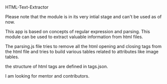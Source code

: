 HTML-Text-Extractor

Please note that the module is in its very intial stage and can't be used as of now.

This app is based on concepts of regular expression and parsing. This module can be used to extract valuable information from html files.

The parsing.js file tries to remove all the html opening and closing tags from the html file and tries to build 
various tables related to attributes like image tables.

the structure of html tags are defined in tags.json.

I am looking for mentor and contributors.

